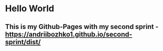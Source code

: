 # Hello World
## This is my Github-Pages with my second sprint - https://andriibozhko1.github.io/second-sprint/dist/
